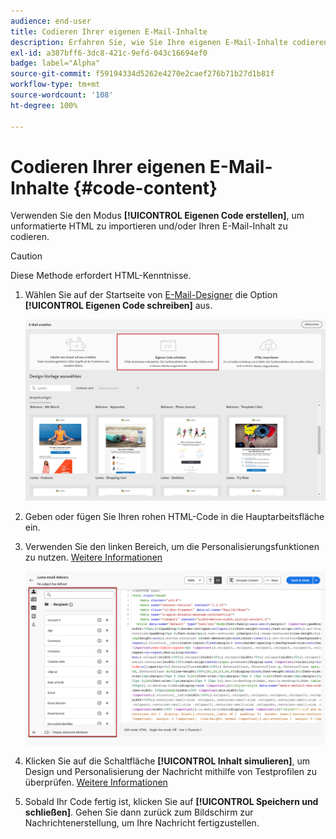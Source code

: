 ```yaml
---
audience: end-user
title: Codieren Ihrer eigenen E-Mail-Inhalte
description: Erfahren Sie, wie Sie Ihre eigenen E-Mail-Inhalte codieren
exl-id: a387bff6-3dc8-421c-9efd-043c16694ef0
badge: label="Alpha"
source-git-commit: f59194334d5262e4270e2caef276b71b27d1b81f
workflow-type: tm+mt
source-wordcount: '108'
ht-degree: 100%

---
```


# Codieren Ihrer eigenen E-Mail-Inhalte {#code-content}

Verwenden Sie den Modus **[!UICONTROL Eigenen Code erstellen]**, um unformatierte HTML zu importieren und/oder Ihren E-Mail-Inhalt zu codieren.

>[!CAUTION]
>
>Diese Methode erfordert HTML-Kenntnisse.

1. Wählen Sie auf der Startseite von [E-Mail-Designer](get-started-email-designer.md) die Option **[!UICONTROL Eigenen Code schreiben]** aus.

   ![](assets/code-your-own.png)

1. Geben oder fügen Sie Ihren rohen HTML-Code in die Hauptarbeitsfläche ein.

1. Verwenden Sie den linken Bereich, um die Personalisierungsfunktionen zu nutzen. [Weitere Informationen](../personalization/gs-personalization.md)

   ![](assets/code-editor-personalization.png)

1. Klicken Sie auf die Schaltfläche **[!UICONTROL Inhalt simulieren]**, um Design und Personalisierung der Nachricht mithilfe von Testprofilen zu überprüfen. [Weitere Informationen](../preview-test/preview-test.md)

1. Sobald Ihr Code fertig ist, klicken Sie auf **[!UICONTROL Speichern und schließen]**. Gehen Sie dann zurück zum Bildschirm zur Nachrichtenerstellung, um Ihre Nachricht fertigzustellen.
